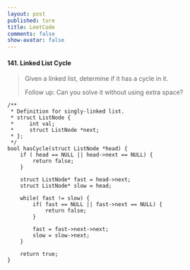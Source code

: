 ```yaml
---
layout: post
published: ture
title: LeetCode
comments: false
show-avatar: false
---
```


#### 141. Linked List Cycle

> Given a linked list, determine if it has a cycle in it.
>
> Follow up:
> Can you solve it without using extra space?


```
/**
 * Definition for singly-linked list.
 * struct ListNode {
 *     int val;
 *     struct ListNode *next;
 * };
 */
bool hasCycle(struct ListNode *head) {
    if ( head == NULL || head->next == NULL) {
        return false;
    }
    
    struct ListNode* fast = head->next;
    struct ListNode* slow = head;
    
    while( fast != slow) {
        if( fast == NULL || fast->next == NULL) {
            return false;
        }
        
        fast = fast->next->next;
        slow = slow->next;
    }
    
    return true;
}
```



